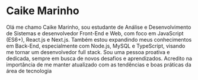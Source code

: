 # Caike Marinho
Olá me chamo Caike Marinho, sou estudante de Análise e Desenvolvimento de Sistemas e desenvolvedor Front-End e Web, com foco em JavaScript (ES6+), React.js e Next.js.
Também estou expandindo meus conhecimentos em Back-End, especialmente com Node.js, MySQL e TypeScript, visando me tornar um desenvolvedor full stack.
Sou uma pessoa proativa e dedicada, sempre em busca de novos desafios e aprendizados. Acredito na importância de me manter atualizado com as tendências e boas práticas da área de tecnologia
